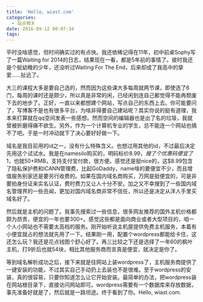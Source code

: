 ```yaml
---
title: 'Hello, wiast.com'
categories:
  - 站点相关
date: 2016-09-12 00:07:34
tags:
---
```


平时没啥感觉，但时间确实过的有点快。我还依稀记得在11年，初中前桌Sophy写了一篇Waiting for 2014的日志，结果现在一看，都是5年前的事情了。彼时我还是个挺幼稚的少年，还没听过Waiting For The End，后来却成了我高中的挚爱……扯远了。

<!--more-->

大三的课程大多是要自己选的，然而因为这些课大多每周就两节课，即使选了6门，每周的课时还是颇少，所以真是非常的闲，已经闲到连自己都觉得不能再颓废下去的地步了。正好，一直以来都想建个网站，写点自己的东西上去。你可能要问了，写博客不是也有很多平台，为啥非得要自己建站呢？其实你说的挺有道理，我本来打算就在qq空间发表一些感想。然而空间的编辑器也是出了名的垃圾，我就曾被折磨得痛不欲生。另外，作为一个计算机专业的学生，总不能连一个网站也搞不了吧。于是一时冲动就下了决心要好好做一下。

域名是我目前用的id之一，没有什么特殊含义。也想过用其他的id，不过最后决定先用这个试试水。我是在namesilo购买的，明码标价$8.99，搜了个优惠码便宜了$1，也就50+RMB，支持支付宝付款，很方便。感觉还是挺nice的，这$8.99包含了隐私保护费和ICANN管理费，比起GoDaddy，name啥的要便宜不少，而且增值服务别家还是要另行收费的。如果在国内域名商购买，万网是挺便宜的，可是非要拍身份证来实名认证，费时费力又让人十分不安。加之又不幸搜到了一些国内域名管理界的一些丑闻，更加对国内域名商非常不信任，所以还是决定从洋人手里买域名好了。

然后就是主机的问题了。我事先搜索过一些信息，很多网友推荐的国外主机价格都颇为昂贵，便宜的一年也要300+。感觉这些都是面向商业或者大型项目的，咱一个人小网站也不需要太高档的服务。刚开始听说主机屋提供免费主机服务，本着有小便宜就占的想法就先用了一下。结果刚一用，配置个wordpress都能给卡住，这还怎么玩？我还是花点钱图个舒心好了。再三比较之下还是选择了一年60的枫叶主机，打9折后也就54块，相比其他服务商而言真是便宜，就决定是你了。

等到域名解析成功之后，接下来就是往网站上装wordpress了，主机服务商提供了一键安装的功能，不过其实自己手动扔上去装也不是很难。至于wordpress的安装，真的很容易，只要你知道怎么让它开始安装。最简单的办法，把wordpress装在网站根目录下，直接访问网站即可。wordpress需要有一个数据库来存放数据，事先准备好就是了，然后就是一路坦途。终于看到了你。Hello, wiast.com.
